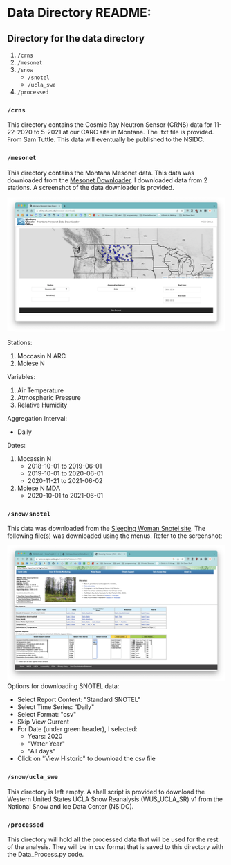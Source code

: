# Data Directory README:
## Directory for the data directory
1. `/crns`
2. `/mesonet`
3. `/snow`
    -  `/snotel`
    - `/ucla_swe`
4. `/processed`

### `/crns`
This directory contains the Cosmic Ray Neutron Sensor (CRNS) data for 11-22-2020 to 5-2021 at our CARC site in Montana. The .txt file is provided. From Sam Tuttle. This data will eventually be published to the NSIDC.

### `/mesonet`
This directory contains the Montana Mesonet data. This data was downloaded from the [Mesonet Downloader](https://shiny.cfc.umt.edu/mesonet-download/). I downloaded data from 2 stations. A screenshot of the data downloader is provided.

![Mesonet Downloader](../readme_figs/mesonet_downloader.png)

Stations:
1. Moccasin N ARC
2. Moiese N

Variables:
1. Air Temperature
2. Atmospheric Pressure
3. Relative Humidity

Aggregation Interval:
- Daily

Dates:
1. Mocassin N 
    - 2018-10-01 to 2019-06-01
    - 2019-10-01 to 2020-06-01
    - 2020-11-21 to 2021-06-02
2. Moiese N MDA
    - 2020-10-01 to 2021-06-01

### `/snow/snotel`
This data was downloaded from the [Sleeping Woman Snotel site](https://wcc.sc.egov.usda.gov/nwcc/site?sitenum=783). The following file(s) was downloaded using the menus. Refer to the screenshot:

![SNOTEL Downloader](../readme_figs/snotel_downloader.png)
Options for downloading SNOTEL data:
- Select Report Content: "Standard SNOTEL"
- Select Time Series: "Daily"
- Select Format: "csv"
- Skip View Current
- For Date (under green header), I selected:
    - Years: 2020
    - "Water Year"
    - "All days"
- Click on "View Historic" to download the csv file

### `/snow/ucla_swe`
This directory is left empty. A shell script is provided to download the Western United States UCLA Snow Reanalysis (WUS_UCLA_SR) v1 from the National Snow and Ice Data Center (NSIDC).

### `/processed`
This directory will hold all the processed data that will be used for the rest of the analysis. They will be in csv format that is saved to this directory with the Data_Process.py code.